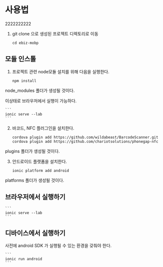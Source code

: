 # 사용법
2222222222


1. git clone 으로 생성된 프로젝트 디렉토리로 이동

	```
	cd ebiz-mobp
	```

## 모듈 인스톨
1. 프로젝트 관련 node모듈 설치를 위해 다음을 실행한다.
	
	```
	npm install
	```

node_modules 폴더가 생성될 것이다.

이상태로 브라우저에서 실행이 가능하다.

	```
	ionic serve --lab
	```


2. 바코드, NFC 플러그인을 설치한다.

	```
	cordova plugin add https://github.com/wildabeast/BarcodeScanner.git
	cordova plugin add https://github.com/chariotsolutions/phonegap-nfc
	```

plugins 폴더가 생성될 것이다.



3. 안드로이드 플랫폼을 설치한다.

	```
	ionic platform add android
   	```

platforms 폴더가 생성될 것이다.


## 브라우저에서 실행하기

	```
	ionic serve --lab
	```

## 디바이스에서 실행하기
사전에 android SDK 가 실행될 수 있는 환경을 갖춰야 한다.

	```
	ionic run android
	```



